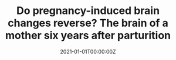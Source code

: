 ---
title: "Do pregnancy-induced brain changes reverse? The brain of a mother six years after parturition"
authors:
- Magdalena Martínez-García
- Maria Paternina-Die
- Erika Barba-Müller
- Daniel Martín de Blas
- Laura Beumala
- Romina Cortizo
- Cristina Pozzobon
- Marisol Picado
- Luis Marcos-Vidal
- Alberto Fernández‑Pena
- Elena Belmonte-Padilla
- Anna Massó-Rodriguez
- Agustin Ballesteros
- Manuel Desco
- Oscar Vilarroya
- Elseline Hoekzema
- Susanna Carmona
date: "2021-01-01T00:00:00Z"
doi: ""
publishDate: "2021-01-01T00:00:00Z"
publication_types: ["2"]
publication: "In *Brain Sciences*"
tags:
- Maternidad
featured: true
links:
- name: Link
  url: https://www.mdpi.com/2076-3425/11/2/168
---